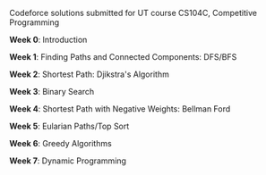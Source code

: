 Codeforce solutions submitted for UT course CS104C, Competitive Programming

**Week 0**: Introduction

**Week 1**: Finding Paths and Connected Components: DFS/BFS

**Week 2**: Shortest Path: Djikstra's Algorithm

**Week 3**: Binary Search

**Week 4**: Shortest Path with Negative Weights: Bellman Ford

**Week 5**: Eularian Paths/Top Sort

**Week 6**: Greedy Algorithms

**Week 7**: Dynamic Programming
